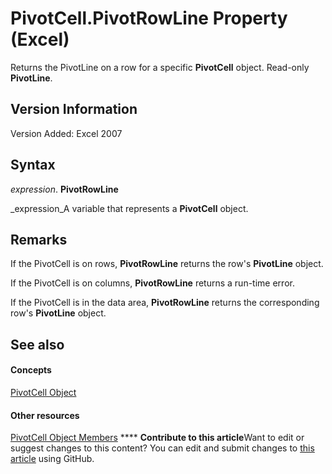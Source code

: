 
# PivotCell.PivotRowLine Property (Excel)

Returns the PivotLine on a row for a specific  **PivotCell** object. Read-only **PivotLine**.


## Version Information

Version Added: Excel 2007 


## Syntax

 _expression_. **PivotRowLine**

 _expression_A variable that represents a  **PivotCell** object.


## Remarks

If the PivotCell is on rows,  **PivotRowLine** returns the row's **PivotLine** object.

If the PivotCell is on columns,  **PivotRowLine** returns a run-time error.

If the PivotCell is in the data area, **PivotRowLine** returns the corresponding row's **PivotLine** object.


## See also


#### Concepts


 [PivotCell Object](76b8a2dc-90ee-7475-d327-d27cb1e92703.md)
#### Other resources


 [PivotCell Object Members](e486cd5d-3f31-29d4-b811-24fc0aed6803.md)
****   **Contribute to this article**Want to edit or suggest changes to this content? You can edit and submit changes to  [this article](https://github.com/jhershey00/VBA_Excel_Test/OpenXMLCon/articles/e7e1ed02-b401-15b1-8548-fbdeb84796fc.md) using GitHub.

